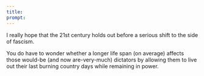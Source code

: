 ```yaml
---
title: 
prompt: 
---
```


I really hope that the 21st century holds out before a serious shift to the side of fascism. 

You do have to wonder whether a longer life span (on average) affects those would-be (and now are-very-much) dictators by allowing them to live out their last burning country days while remaining in power. 

